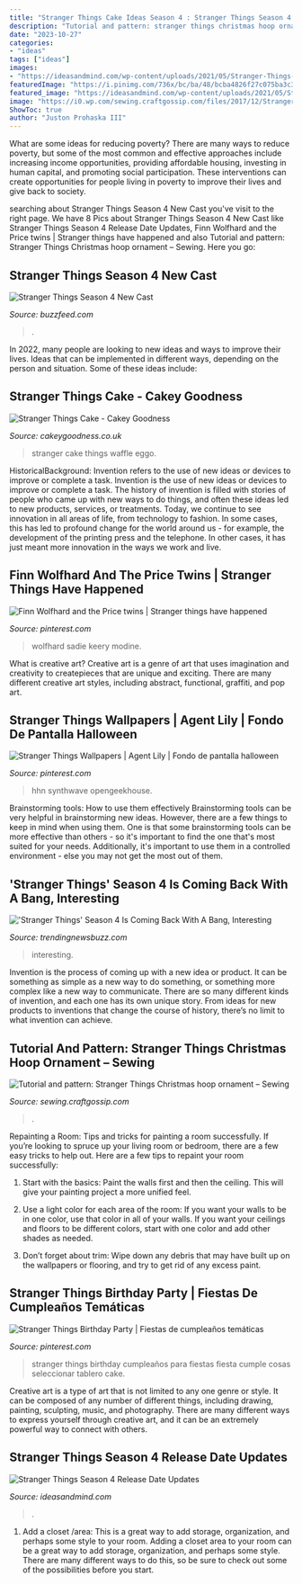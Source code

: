```yaml
---
title: "Stranger Things Cake Ideas Season 4 : Stranger Things Season 4 Release Date Updates"
description: "Tutorial and pattern: stranger things christmas hoop ornament – sewing"
date: "2023-10-27"
categories:
- "ideas"
tags: ["ideas"]
images:
- "https://ideasandmind.com/wp-content/uploads/2021/05/Stranger-Things-Season-4.jpeg"
featuredImage: "https://i.pinimg.com/736x/bc/ba/48/bcba4826f27c075ba3c364b7c0116dd0.jpg"
featured_image: "https://ideasandmind.com/wp-content/uploads/2021/05/Stranger-Things-Season-4.jpeg"
image: "https://i0.wp.com/sewing.craftgossip.com/files/2017/12/Stranger-Things-Hoop-Ornament-with-Free-Pattern.jpg?fit=600%2C939&amp;ssl=1"
ShowToc: true
author: "Juston Prohaska III"
---
```



What are some ideas for reducing poverty?
There are many ways to reduce poverty, but some of the most common and effective approaches include increasing income opportunities, providing affordable housing, investing in human capital, and promoting social participation. These interventions can create opportunities for people living in poverty to improve their lives and give back to society.

	

		
searching about Stranger Things Season 4 New Cast you've visit to the right page. We have 8 Pics about Stranger Things Season 4 New Cast like Stranger Things Season 4 Release Date Updates, Finn Wolfhard and the Price twins | Stranger things have happened and also Tutorial and pattern: Stranger Things Christmas hoop ornament – Sewing. Here you go:
		
    
## Stranger Things Season 4 New Cast

<img loading=lazy src="https://img.buzzfeed.com/buzzfeed-static/static/2020-11/20/17/enhanced/184616d5f766/original-17187-1605892596-2.jpg?crop=1200:628;0,0%26downsize=1250:*" onerror="this.onerror=null;this.src='https://tse1.mm.bing.net/th?id=OIP.EElcLQBvMNxcZjg3AYeGMQHaD4&amp;pid=15.1';" alt="Stranger Things Season 4 New Cast">

_Source: buzzfeed.com_

>. 

	

In 2022, many people are looking to new ideas and ways to improve their lives. Ideas that can be implemented in different ways, depending on the person and situation. Some of these ideas include: 

    
## Stranger Things Cake - Cakey Goodness

<img loading=lazy src="http://www.cakeygoodness.co.uk/wp-content/uploads/2019/07/stranger-things-cake-2.jpg" onerror="this.onerror=null;this.src='https://tse3.mm.bing.net/th?id=OIP.Pa_z9By7-HxIGXP9WSjhqAHaK6&amp;pid=15.1';" alt="Stranger Things Cake - Cakey Goodness">

_Source: cakeygoodness.co.uk_

>stranger cake things waffle eggo. 

	

HistoricalBackground: Invention refers to the use of new ideas or devices to improve or complete a task.
Invention is the use of new ideas or devices to improve or complete a task. The history of invention is filled with stories of people who came up with new ways to do things, and often these ideas led to new products, services, or treatments. Today, we continue to see innovation in all areas of life, from technology to fashion. In some cases, this has led to profound change for the world around us - for example, the development of the printing press and the telephone. In other cases, it has just meant more innovation in the ways we work and live.

    
## Finn Wolfhard And The Price Twins | Stranger Things Have Happened

<img loading=lazy src="https://i.pinimg.com/736x/bc/ba/48/bcba4826f27c075ba3c364b7c0116dd0.jpg" onerror="this.onerror=null;this.src='https://tse1.mm.bing.net/th?id=OIP.nm5keEfLrovne101HVge7QHaHa&amp;pid=15.1';" alt="Finn Wolfhard and the Price twins | Stranger things have happened">

_Source: pinterest.com_

>wolfhard sadie keery modine. 

	

What is creative art?
Creative art is a genre of art that uses imagination and creativity to createpieces that are unique and exciting. There are many different creative art styles, including abstract, functional, graffiti, and pop art.

    
## Stranger Things Wallpapers | Agent Lily | Fondo De Pantalla Halloween

<img loading=lazy src="https://i.pinimg.com/736x/9c/0c/99/9c0c99277d010e8b7ce693e385c595ee.jpg" onerror="this.onerror=null;this.src='https://tse4.mm.bing.net/th?id=OIP.4IDyYA7E-MI4AHc5Tr_nhAHaNL&amp;pid=15.1';" alt="Stranger Things Wallpapers | Agent Lily | Fondo de pantalla halloween">

_Source: pinterest.com_

>hhn synthwave opengeekhouse. 

	

Brainstorming tools: How to use them effectively
Brainstorming tools can be very helpful in brainstorming new ideas. However, there are a few things to keep in mind when using them. One is that some brainstorming tools can be more effective than others - so it's important to find the one that's most suited for your needs. Additionally, it's important to use them in a controlled environment - else you may not get the most out of them.

    
## &#039;Stranger Things&#039; Season 4 Is Coming Back With A Bang, Interesting

<img loading=lazy src="http://trendingnewsbuzz.com/wp-content/uploads/2019/11/strang1-1024x732.jpg" onerror="this.onerror=null;this.src='https://tse2.mm.bing.net/th?id=OIP.36DYAqDX33h9e5a0-t2a_wHaFS&amp;pid=15.1';" alt="&#039;Stranger Things&#039; Season 4 Is Coming Back With A Bang, Interesting">

_Source: trendingnewsbuzz.com_

>interesting. 

	

Invention is the process of coming up with a new idea or product. It can be something as simple as a new way to do something, or something more complex like a new way to communicate. There are so many different kinds of invention, and each one has its own unique story. From ideas for new products to inventions that change the course of history, there’s no limit to what invention can achieve.

    
## Tutorial And Pattern: Stranger Things Christmas Hoop Ornament – Sewing

<img loading=lazy src="https://i0.wp.com/sewing.craftgossip.com/files/2017/12/Stranger-Things-Hoop-Ornament-with-Free-Pattern.jpg?fit=600%2C939&amp;ssl=1" onerror="this.onerror=null;this.src='https://tse2.mm.bing.net/th?id=OIP.IYuce3_HAyJkbXaNOHJpjQHaLl&amp;pid=15.1';" alt="Tutorial and pattern: Stranger Things Christmas hoop ornament – Sewing">

_Source: sewing.craftgossip.com_

>. 

	

Repainting a Room: Tips and tricks for painting a room successfully.
If you’re looking to spruce up your living room or bedroom, there are a few easy tricks to help out. Here are a few tips to repaint your room successfully:
1) Start with the basics: Paint the walls first and then the ceiling. This will give your painting project a more unified feel.

2) Use a light color for each area of the room: If you want your walls to be in one color, use that color in all of your walls. If you want your ceilings and floors to be different colors, start with one color and add other shades as needed.

3) Don’t forget about trim: Wipe down any debris that may have built up on the wallpapers or flooring, and try to get rid of any excess paint.

    
## Stranger Things Birthday Party | Fiestas De Cumpleaños Temáticas

<img loading=lazy src="https://i.pinimg.com/736x/9d/a6/a1/9da6a1ad1a4dd29ef71365b0e703d233.jpg" onerror="this.onerror=null;this.src='https://tse3.mm.bing.net/th?id=OIP.X01PCGttkhLYV9SQ_cbkOgHaNJ&amp;pid=15.1';" alt="Stranger Things Birthday Party | Fiestas de cumpleaños temáticas">

_Source: pinterest.com_

>stranger things birthday cumpleaños para fiestas fiesta cumple cosas seleccionar tablero cake. 

	

Creative art is a type of art that is not limited to any one genre or style. It can be composed of any number of different things, including drawing, painting, sculpting, music, and photography. There are many different ways to express yourself through creative art, and it can be an extremely powerful way to connect with others.

    
## Stranger Things Season 4 Release Date Updates

<img loading=lazy src="https://ideasandmind.com/wp-content/uploads/2021/05/Stranger-Things-Season-4.jpeg" onerror="this.onerror=null;this.src='https://tse2.mm.bing.net/th?id=OIP.Gae_Z_gQDAy8aXRPGkJ9OgHaD4&amp;pid=15.1';" alt="Stranger Things Season 4 Release Date Updates">

_Source: ideasandmind.com_

>. 

	

1. Add a closet /area: This is a great way to add storage, organization, and perhaps some style to your room.
Adding a closet area to your room can be a great way to add storage, organization, and perhaps some style. There are many different ways to do this, so be sure to check out some of the possibilities before you start.

